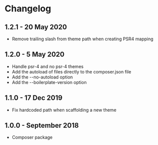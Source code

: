 # Changelog ##

## 1.2.1 - 20 May 2020
* Remove trailing slash from theme path when creating PSR4 mapping

## 1.2.0 - 5 May 2020
* Handle psr-4 and no psr-4 themes
* Add the autoload of files directly to the composer.json file
* Add the --no-autoload option
* Add the --boilerplate-version option

## 1.1.0 - 17 Dec 2019
* Fix hardcoded path when scaffolding a new theme

## 1.0.0 - September 2018
* Composer package